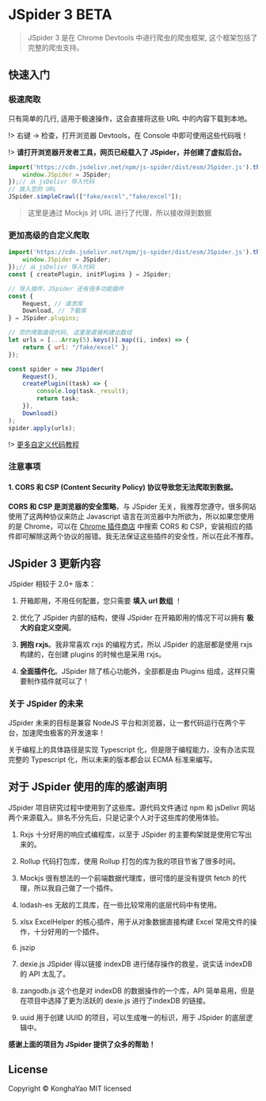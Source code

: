 # JSpider 3 BETA

> JSpider 3 是在 Chrome Devtools 中进行爬虫的爬虫框架, 这个框架包括了完整的爬虫支持。

## 快速入门

### 极速爬取

只有简单的几行, 适用于极速操作，这会直接将这些 URL 中的内容下载到本地。

!> 右键 -> 检查，打开浏览器 Devtools，在 Console 中即可使用这些代码哦！

!> **请打开浏览器开发者工具，网页已经载入了 JSpider，并创建了虚拟后台。**

```js
import('https://cdn.jsdelivr.net/npm/js-spider/dist/esm/JSpider.js').then({JSpider}=>{
    window.JSpider = JSpider;
});// 从 jsDelivr 导入代码
// 放入您的 URL
JSpider.simpleCrawl(["fake/excel","fake/excel"]);
```

> 这里是通过 Mockjs 对 URL 进行了代理，所以接收得到数据
### 更加高级的自定义爬取

```js
import('https://cdn.jsdelivr.net/npm/js-spider/dist/esm/JSpider.js').then({JSpider}=>{
    window.JSpider = JSpider;
});// 从 jsDelivr 导入代码
const { createPlugin, initPlugins } = JSpider;

// 导入插件，JSpider 还有很多功能插件
const {
    Request, // 请求库
    Download, // 下载库
} = JSpider.plugins;

// 您的爬取路径代码, 这里是直接构建出数组
let urls = [...Array(5).keys()].map((i, index) => {
    return { url: "/fake/excel" };
});

const spider = new JSpider(
    Request(),
    createPlugin((task) => {
        console.log(task._result);
        return task;
    }),
    Download()
);
spider.apply(urls);

```

!> [更多自定义代码教程](/zh-cn/quickstart)

### 注意事项

#### 1. **CORS 和 CSP (Content Security Policy) 协议导致您无法爬取到数据。**

**CORS 和 CSP 是浏览器的安全策略**，与 JSpider 无关，我推荐您遵守。很多网站使用了这两种协议来防止 Javascript 语言在浏览器中为所欲为，所以如果您使用的是 Chrome，可以在 [Chrome 插件商店](https://chrome.google.com/webstore/category/extensions?hl=zh-CN) 中搜索 CORS 和 CSP，安装相应的插件即可解除这两个协议的报错。我无法保证这些插件的安全性，所以在此不推荐。


## JSpider 3 更新内容

JSpider 相较于 2.0+ 版本：

1. 开箱即用，不用任何配置，您只需要 **填入 url 数组** ！

2. 优化了 JSpider 内部的结构，使得 JSpider 在开箱即用的情况下可以拥有 **极大的自定义空间**。

3. **拥抱 rxjs**。我非常喜欢 rxjs 的编程方式，所以 JSpider 的底层都是使用 rxjs 构建的，在创建 plugins 的时候也是采用 rxjs。

4. **全面插件化**。JSpider 除了核心功能外，全部都是由 Plugins 组成，这样只需要制作插件就可以了！

### 关于 JSpider 的未来

JSpider 未来的目标是兼容 NodeJS 平台和浏览器，让一套代码运行在两个平台，加速爬虫极客的开发速率！

关于编程上的具体路径是实现 Typescript 化，但是限于编程能力，没有办法实现完整的 Typescript 化，所以未来的版本都会以 ECMA 标准来编写。

## **对于 JSpider 使用的库的感谢声明**

JSpider 项目研究过程中使用到了这些库。源代码文件通过 npm 和 jsDelivr 网站两个来源载入。排名不分先后，只是记录个人对于这些库的使用体验。

1. Rxjs 十分好用的响应式编程库，以至于 JSpider 的主要构架就是使用它写出来的。

2. Rollup 代码打包库，使用 Rollup 打包的库为我的项目节省了很多时间。

3. Mockjs 很有想法的一个前端数据代理库，很可惜的是没有提供 fetch 的代理，所以我自己做了一个插件。

4. lodash-es 无敌的工具库，在一些比较常用的底层代码中有使用。

5. xlsx ExcelHelper 的核心插件，用于从对象数据直接构建 Excel 常用文件的操作，十分好用的一个插件。

6. jszip

7. dexie.js JSpider 得以链接 indexDB 进行储存操作的救星，说实话 indexDB 的 API 太乱了。

8. zangodb.js 这个也是对 indexDB 的数据操作的一个库，API 简单易用，但是在项目中选择了更为活跃的 dexie.js 进行了indexDB 的链接。

9. uuid 用于创建 UUID 的项目，可以生成唯一的标识，用于 JSpider 的底层逻辑中。

**感谢上面的项目为 JSpider 提供了众多的帮助！**

## License

 Copyright © KonghaYao MIT licensed
